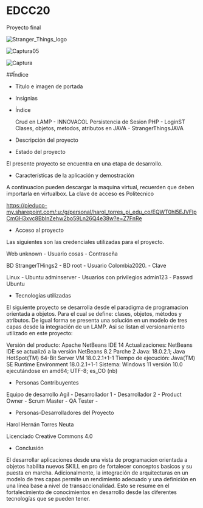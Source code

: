 # EDCC20
Proyecto final



![Stranger_Things_logo](https://user-images.githubusercontent.com/114208451/192049891-b9d191ea-5baa-4579-a5e7-b07ddf7a38e1.jpg)



![Captura05](https://user-images.githubusercontent.com/114208451/192050428-8883d23f-d874-4bcf-91ac-9a58e468b5c4.JPG)


![Captura](https://user-images.githubusercontent.com/114208451/192050667-943b500e-9879-4afd-9fa8-f11f02c98087.JPG)


##Índice

* Título e imagen de portada

* Insignias

* Índice

    Crud en LAMP - INNOVACOL
    Persistencia de Sesion PHP - LoginST
    Clases, objetos, metodos, atributos en JAVA - StrangerThingsJAVA
* Descripción del proyecto

* Estado del proyecto

El presente proyecto se encuentra en una etapa de desarrollo.

* Características de la aplicación y demostración

A continuacion pueden descargar la maquina virtual, recuerden que deben importarla en virtualbox. La clave de acceso es Politecnico

https://pieduco-my.sharepoint.com/:u:/g/personal/harol_torres_pi_edu_co/EQWT0hl5EJVFlpCmGH3xvc8BblnZehw2bo59Ln26Q4e38w?e=Z7FnRe

* Acceso al proyecto

Las siguientes son las credenciales utilizadas para el proyecto.

Web unknown - Usuario cosas - Contraseña

BD StrangerTHings2 - BD root - Usuario Colombia2020. - Clave

Linux - Ubuntu adminserver - Usuarios con privilegios admin123 - Passwd Ubuntu

* Tecnologías utilizadas

El siguiente proyecto se desarrolla desde el paradigma de programacion orientada a objetos. Para el cual se define: clases, objetos, métodos y atributos. De igual forma se presenta una solución en un modelo de tres capas desde la integración de un LAMP. Asi se listan el versionamiento utilizado en este proyecto:

Versión del producto: Apache NetBeans IDE 14 Actualizaciones: NetBeans IDE se actualizó a la versión NetBeans 8.2 Parche 2 Java: 18.0.2.1; Java HotSpot(TM) 64-Bit Server VM 18.0.2.1+1-1 Tiempo de ejecución: Java(TM) SE Runtime Environment 18.0.2.1+1-1 Sistema: Windows 11 versión 10.0 ejecutándose en amd64; UTF-8; es_CO (nb)

* Personas Contribuyentes

Equipo de desarrollo Agil - Desarrollador 1 - Desarrollador 2 - Product Owner - Scrum Master - QA Tester -

* Personas-Desarrolladores del Proyecto

Harol Hernán Torres Neuta

Licenciado
Creative Commons 4.0

* Conclusión

El desarrollar aplicaciones desde una vista de programacion orientada a objetos habilita nuevos SKILL en pro de fortalecer conceptos basicos y su puesta en marcha. Adicionalmente, la integración de arquitecturas en un modelo de tres capas permite un rendimiento adecuado y una definición en una línea base a nivel de transaccionalidad. Esto se resume en el fortalecimiento de conocimientos en desarrollo desde las diferentes tecnologías que se pueden tener.
